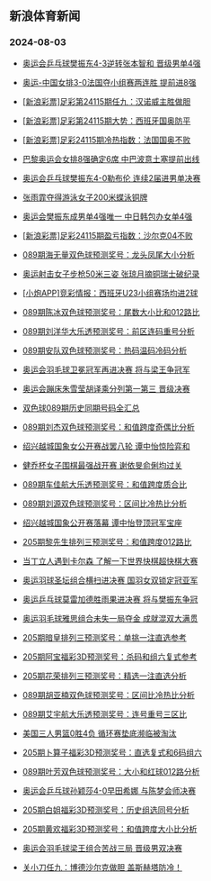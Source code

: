 ## 新浪体育新闻 
### 2024-08-03

+ [奥运会乒乓球樊振东4-3逆转张本智和 晋级男单4强](https://sports.sina.com.cn/others/pingpang/2024-08-02/doc-incheivt7705723.shtml)

+ [奥运-中国女排3-0法国夺小组赛两连胜 提前进8强](https://sports.sina.com.cn/others/volleyball/2024-08-02/doc-incheumn2313751.shtml)

+ [[新浪彩票]足彩第24115期任九：汉诺威主胜做胆](https://sports.sina.com.cn/l/2024-08-02/doc-inchfezh2093337.shtml)

+ [[新浪彩票]足彩第24115期大势：西班牙国奥防平](https://sports.sina.com.cn/l/2024-08-02/doc-inchfezh2092991.shtml)

+ [[新浪彩票]足彩24115期冷热指数：法国国奥不败](https://sports.sina.com.cn/l/2024-08-02/doc-incheytk2217903.shtml)

+ [巴黎奥运会女排8强确定6席 中巴波意土塞提前出线](https://sports.sina.com.cn/others/volleyball/2024-08-02/doc-incheumk5544468.shtml)

+ [奥运会乒乓球樊振东4-0勒布伦 连续2届进男单决赛](https://sports.sina.com.cn/others/pingpang/2024-08-02/doc-inchhaew1771362.shtml)

+ [张雨霏夺得游泳女子200米蝶泳铜牌](https://sports.sina.com.cn/others/swim/2024-08-02/doc-inchfezi7246938.shtml)

+ [奥运会樊振东成男单4强唯一 中日韩包办女单4强](https://sports.sina.com.cn/others/pingpang/2024-08-02/doc-incheyth5436967.shtml)

+ [[新浪彩票]足彩24115期盈亏指数：沙尔克04不败](https://sports.sina.com.cn/l/2024-08-02/doc-inchfeze5316835.shtml)

+ [089期海无量双色球预测奖号：龙头凤尾大小分析](https://sports.sina.com.cn/l/2024-08-02/doc-inchfvwy1837106.shtml)

+ [奥运射击女子步枪50米三姿 张琼月摘铜瑞士破纪录](https://sports.sina.com.cn/others/shoot/2024-08-02/doc-inchfvwy1873168.shtml)

+ [[小炮APP]竞彩情报：西班牙U23小组赛场均进2球](https://sports.sina.com.cn/l/2024-08-02/doc-inchfezi7277457.shtml)

+ [089期陈冰双色球预测奖号：尾数大小比和012路比](https://sports.sina.com.cn/l/2024-08-02/doc-inchfvwy1835859.shtml)

+ [089期刘洋华大乐透预测奖号：前区连码重号分析](https://sports.sina.com.cn/l/2024-08-02/doc-inchfrrc7095724.shtml)

+ [089期安队双色球预测奖号：热码温码冷码分析](https://sports.sina.com.cn/l/2024-08-02/doc-inchfvwy1836978.shtml)

+ [奥运会羽毛球卫冕冠军再进决赛 将与梁王争冠军](https://sports.sina.com.cn/others/badmin/2024-08-02/doc-inchhnut6733207.shtml)

+ [奥运会蹦床朱雪莹胡译乘分列第一第三 晋级决赛](https://sports.sina.com.cn/others/trampoline/2024-08-02/doc-inchhhnx3592600.shtml)

+ [双色球089期历史同期号码全汇总](https://sports.sina.com.cn/l/2024-08-02/doc-inchfvwy1848175.shtml)

+ [089期刘杰双色球预测奖号：和值跨度奇偶比分析](https://sports.sina.com.cn/l/2024-08-02/doc-inchfvwy1834563.shtml)

+ [绍兴越城国象女公开赛战罢八轮 谭中怡惊险弈和](https://sports.sina.com.cn/go/2024-08-02/doc-inchfmii3940777.shtml)

+ [健乔杯女子围棋最强战开赛 谢依旻俞俐均过关](https://sports.sina.com.cn/chess/weiqi/2024-08-02/doc-inchhaew1778058.shtml)

+ [089期车佳航大乐透预测奖号：和值跨度质合比](https://sports.sina.com.cn/l/2024-08-02/doc-inchfrrc7099873.shtml)

+ [089期刘源双色球预测奖号：区间比冷热比分析](https://sports.sina.com.cn/l/2024-08-02/doc-inchfvwy1834873.shtml)

+ [绍兴越城国象公开赛落幕 谭中怡登顶冠军宝座](https://sports.sina.com.cn/go/2024-08-02/doc-inchhaex6912935.shtml)

+ [205期黎先生排列三预测奖号：和值跨度012路比](https://sports.sina.com.cn/l/2024-08-02/doc-inchhaew1760691.shtml)

+ [当丁立人遇到卡尔森 了解一下世界快棋超快棋大赛](https://sports.sina.com.cn/go/2024-08-02/doc-inchfmie2011665.shtml)

+ [奥运羽球圣坛组合横扫进决赛 国羽女双锁定冠亚军](https://sports.sina.com.cn/others/badmin/2024-08-02/doc-inchhaez3669588.shtml)

+ [奥运乒乓球莫雷加德胜雨果进决赛 将与樊振东争冠](https://sports.sina.com.cn/others/pingpang/2024-08-02/doc-inchhnut6730831.shtml)

+ [奥运羽毛球雅思组合未失一局夺金 成就混双大满贯](https://sports.sina.com.cn/others/badmin/2024-08-02/doc-inchhnus1596776.shtml)

+ [205期暗皇排列三预测奖号：单挑一注直选参考](https://sports.sina.com.cn/l/2024-08-02/doc-inchhaex6894038.shtml)

+ [205期阿宝福彩3D预测奖号：杀码和组六复式参考](https://sports.sina.com.cn/l/2024-08-02/doc-inchfvxc3780706.shtml)

+ [205期花荣排列三预测奖号：精选一注直选分析](https://sports.sina.com.cn/l/2024-08-02/doc-inchhaez3672324.shtml)

+ [089期胡亚楠双色球预测奖号：区间比冷热比分析](https://sports.sina.com.cn/l/2024-08-02/doc-inchfvww5055451.shtml)

+ [089期艾宇航大乐透预测奖号：连号重号三区比](https://sports.sina.com.cn/l/2024-08-02/doc-inchfrrf3876985.shtml)

+ [美国三人男篮0胜4负 循环赛垫底濒临被淘汰](https://sports.sina.com.cn/basketball/cba/2024-08-02/doc-inchfmia5229138.shtml)

+ [205期卜算子福彩3D预测奖号：直选复式和6码组六](https://sports.sina.com.cn/l/2024-08-02/doc-inchfvww5086945.shtml)

+ [089期叶芳双色球预测奖号：大小和红球012路分析](https://sports.sina.com.cn/l/2024-08-02/doc-inchfvwy1834149.shtml)

+ [奥运会乒乓球孙颖莎4-0早田希娜 与陈梦会师决赛](https://sports.sina.com.cn/others/pingpang/2024-08-02/doc-inchhhnx3605030.shtml)

+ [205期白姐福彩3D预测奖号：历史组选同号分析](https://sports.sina.com.cn/l/2024-08-02/doc-inchfvxc3781035.shtml)

+ [205期黄欢福彩3D预测奖号：和值跨度大小比分析](https://sports.sina.com.cn/l/2024-08-02/doc-inchfvww5090453.shtml)

+ [奥运会羽毛球梁王组合苦战三局 晋级男双决赛](https://sports.sina.com.cn/others/badmin/2024-08-02/doc-inchhafc2117284.shtml)

+ [关小刀任九：博德沙尔克做胆 盖斯赫塔防冷！](https://sports.sina.com.cn/l/2024-08-02/doc-inchfvxc3777938.shtml)

